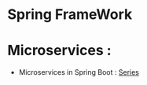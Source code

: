 # Spring FrameWork


# Microservices : 
* Microservices in Spring Boot : [Series](http://www.springboottutorial.com/creating-microservices-with-spring-boot-part-1-getting-started)
